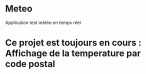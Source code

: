 # Meteo
Application test météo en temps réel
# Ce projet est toujours en cours : Affichage de la temperature par code postal 
